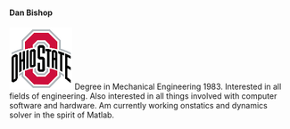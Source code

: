 #### Dan Bishop

![OSU Logo](/images/osu.png) Degree in Mechanical Engineering 1983.
Interested in all fields of engineering.  Also interested in all
things involved with computer software and hardware. Am currently 
working onstatics and dynamics solver in the spirit of Matlab.
